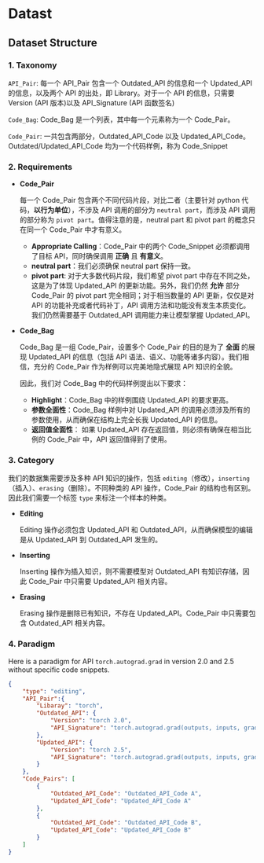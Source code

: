 # Datast

## Dataset Structure

### 1. **Taxonomy**
    
`API_Pair`: 每一个 API_Pair 包含一个 Outdated_API 的信息和一个 Updated_API 的信息，以及两个 API 的出处，即 Library。对于一个 API 的信息，只需要 Version (API 版本)以及 API_Signature (API 函数签名)

`Code_Bag`: Code_Bag 是一个列表，其中每一个元素称为一个 Code_Pair。
    
`Code_Pair`: 一共包含两部分，Outdated_API_Code 以及 Updated_API_Code。Outdated/Updated_API_Code 均为一个代码样例，称为 Code_Snippet

### 2. **Requirements**
   
- **Code_Pair**

   每一个 Code_Pair 包含两个不同代码片段，对比二者（主要针对 python 代码，**以行为单位**），不涉及 API 调用的部分为 `neutral part`，而涉及 API 调用的部分称为 `pivot part`。值得注意的是，neutral part 和 pivot part 的概念只在同一个 Code_Pair 中才有意义。

   - **Appropriate Calling**：Code_Pair 中的两个 Code_Snippet 必须都调用了目标 API，同时确保调用 **正确** 且 **有意义**。
   - **neutral part**：我们必须确保 neutral part 保持一致。
   - **pivot part**: 对于大多数代码片段，我们希望 pivot part 中存在不同之处，这是为了体现 Updated_API 的更新功能。另外，我们仍然 **允许** 部分 Code_Pair 的 pivot part 完全相同；对于相当数量的 API 更新，仅仅是对 API 的功能补充或者代码补丁，API 调用方法和功能没有发生本质变化。我们仍然需要基于 Outdated_API 调用能力来让模型掌握 Updated_API。

- **Code_Bag**

    Code_Bag 是一组 Code_Pair，设置多个 Code_Pair 的目的是为了 **全面** 的展现 Updated_API 的信息（包括 API 语法、语义、功能等诸多内容）。我们相信，充分的 Code_Pair 作为样例可以完美地隐式展现 API 知识的全貌。

    因此，我们对 Code_Bag 中的代码样例提出以下要求：

    - **Highlight**：Code_Bag 中的样例围绕 Updated_API 的要求更高。
    - **参数全面性**：Code_Bag 样例中对 Updated_API 的调用必须涉及所有的参数使用，从而确保在结构上完全长我 Updated_API 的信息。
    - **返回值全面性**： 如果 Updated_API 存在返回值，则必须有确保在相当比例的 Code_Pair 中，API 返回值得到了使用。

### 3. **Category**

我们的数据集需要涉及多种 API 知识的操作，包括 `editing`（修改），`inserting`（插入）、`erasing`（删除）。不同种类的 API 操作，Code_Pair 的结构也有区别。因此我们需要一个标签 `type` 来标注一个样本的种类。

- **Editing**
  
  Editing 操作必须包含 Updated_API 和 Outdated_API，从而确保模型的编辑是从 Updated_API 到 Outdated_API 发生的。

- **Inserting**

  Inserting 操作为插入知识，则不需要模型对 Outdated_API 有知识存储，因此 Code_Pair 中只需要 Updated_API 相关内容。

- **Erasing**
  
  Erasing 操作是删除已有知识，不存在 Updated_API。Code_Pair 中只需要包含 Outdated_API 相关内容。

### 4. **Paradigm**

Here is a paradigm for API `torch.autograd.grad` in version 2.0 and 2.5 without specific code snippets.
```json
{
    "type": "editing",
    "API_Pair":{
        "Libaray": "torch",
        "Outdated_API": {
            "Version": "torch 2.0",
            "API_Signature": "torch.autograd.grad(outputs, inputs, grad_outputs=None, retain_graph=None, create_graph=False, only_inputs=True, allow_unused=False, is_grads_batched=False)->Tuple[Tensor, ...]"
        },
        "Updated_API": {
            "Version": "torch 2.5",
            "API_Signature": "torch.autograd.grad(outputs, inputs, grad_outputs=None, retain_graph=None, create_graph=False, only_inputs=True, allow_unused=None, is_grads_batched=False, materialize_grads=False)->Tuple[Tensor, ...]"
        }
    },
    "Code_Pairs": [
        {
            "Outdated_API_Code": "Outdated_API_Code A",
            "Updated_API_Code": "Updated_API_Code A"
        },
        {
            "Outdated_API_Code": "Outdated_API_Code B",
            "Updated_API_Code": "Updated_API_Code B"
        }
    ]
}
```
